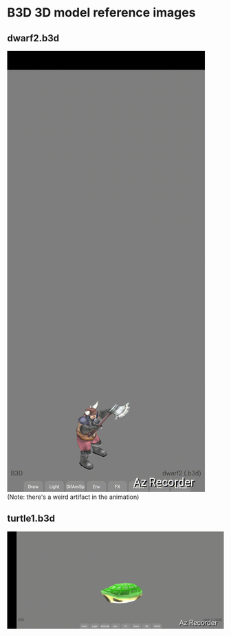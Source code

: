 # B3D 3D model reference images

## dwarf2.b3d
![dwarf2.b3d](dwarf2_b3d.gif)
(Note: there's a weird artifact in the animation)

## turtle1.b3d
![turtle1.b3d](turtle1_b3d.gif)
